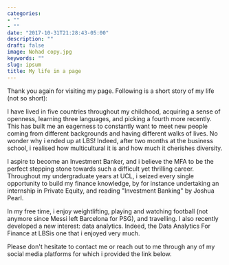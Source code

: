 ```yaml
---
categories:
- ""
- ""
date: "2017-10-31T21:28:43-05:00"
description: ""
draft: false
image: Nohad copy.jpg
keywords: ""
slug: ipsum
title: My life in a page
---
```


Thank you again for visiting my page. Following is a short story of my life (not so short):

I have lived in five countries throughout my childhood, acquiring a sense of openness, learning three languages, and picking a fourth more recently. This has built me an eagerness to constantly want to meet new people coming from different backgrounds and having different walks of lives. No wonder why i ended up at LBS! 
Indeed, after two months at the business school, i realised how multicultural it is and how much it cherishes diversity.

I aspire to become an Investment Banker, and i believe the MFA to be the perfect stepping stone towards such a difficult yet thrilling career. Throughout my undergraduate years at UCL, i seized every single opportunity to build my finance knowledge, by for instance undertaking an internship in Private Equity, and reading "Investment Banking" by Joshua Pearl.

In my free time, i enjoy weightlifting, playing and watching football (not anymore since Messi left Barcelona for PSG), and travelling. I also recently developed a new interest: data analytics. Indeed, the Data Analytics For Finance at LBSis one that i enjoyed very much.

Please don't hesitate to contact me or reach out to me through any of my social media platforms for which i provided the link below.

